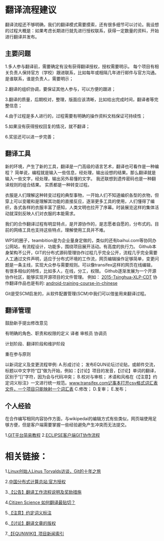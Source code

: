 翻译流程建议
======

翻译流程还不够明确，我们的翻译模式需要摸索，还有很多细节可以讨论。我设想的过程大概是：如果考虑长期进行就先进行授权联系，获得一定数量的资料，开始进行翻译并发布。

主要问题
------

1.多人参与翻译前，需要确定有没有获得翻译授权，授权需要明示。
每个项目有相关负责人保持官方（学校）跟进联系，比如每年或相隔几年进行邮件与官方沟通。是谁联系，谁是负责人，需要明示；

2.翻译的组织协调，要保证其他人参与，可以方便的跟进；

3.翻译的质量，后期校对，整理，版面应该清晰，比如给出完成时间，翻译者等完整信息；

4.由于过程是多人进行的，过程需要有明确的操作资料文档保证可持续性；

5.如果没有获得授权回复的情况，就不翻译；

6.奖惩还可以进一步完善；

翻译工具
------

新的环境，产生了新的工具，翻译是一门高级的语言艺术，翻译也可看作是一种编程？
简单说，编程就是输入一些信息，经处理，输出设想的结果。那么翻译就是输入一些文字，经处理，输出另外易懂的文字。
我还联想到遗传密码也是一种翻译规则的组合结果。
实质都是一种转变过程。

衣服是人们理解这种转变过程的典型事物，一开始人们不知道编织各型的衣物，但穿上可以变暖和是理解其功能的直接反应，逐渐更多工具的使用，人们懂得了编织，各式各样的衣服丰富了感知，人类文明也拉开了序幕。时装展览这样的集体活动就深刻反映人们对衣服的本能需求。

我们的合作翻译过程有明显特点，是开源协作的，是志愿者自愿的，分布式的。目前的网络工具也支持这些特点，理解使用工具并不难。

WPS的圈子，teambition是为企业量身定做的，类似的还有baihui.com等协同办公网站，有流程设计，功能多，围绕项目展开活动。有高度的执行力。
Github本身架构不公开，GIT的分布式源码管理协作过程几乎完全公开，流程几乎完全需要人工通过文件声明，适应于分布式环境的工作流，网页编辑操作足够简单，变更问题是一条主线，实现大众参与需要规则。可以像transifex这样的网页在线编辑，有很多相似的特性，比如多人，在线，分工，权限。
Github逐渐发展为一个开源协作社区，能够实现开源项目的文件管理。
例如：
[2015-Tsinghua-XLP-CDT](https://github.com/guanjj28/2015-Tsinghua-XLP-CDT)
协作翻译作品也是有的:
[android-training-course-in-chinese](https://github.com/kesenhoo/android-training-course-in-chinese)

Git是受SCM启发的，从软件配置管理(SCM)中我们可以借鉴用来翻译过程。

翻译管理
------

鼓励新手提出修改意见

有明确的角色、职责和权限的定义
译者
审核员
协调员

计划阶段、翻译阶段和维护阶段

重在参与原则

以新词定义及变更流程举例:
A.形成讨论；
发布EQUN论坛讨论贴，或邮件交流，标题以中文字符“【】”做为开始，例如：【讨论】项目的发音，【讨论】单词的翻译，区别于“[]”字符，因为会与代码冲突；
B.校对与审核；
术语和风格在《【注意】约定词义标注》一文进行统一规范。www.transifex.com记事本打开csv格式词汇表文件，一个项目只能映射一个词汇表
C.修改；
D.复审；
E.发布；

个人经验
------
在合作编写相同内容协作方面，与wikipedai的编辑方式有些类似，网页端使用足够方便，但是客户端需要掌握一些经验避免产生冲突而无法提交。

1.[GIT平台简易教程](https://gitcafe.com/volunteerAThome/volunteerAThome/blob/master/src/GIT/GIT平台简易教程.markdown)
2.[ECLIPSE客户端GIT协作流程](https://gitcafe.com/volunteerAThome/volunteerAThome/blob/master/src/GIT/ECLIPSE客户端GIT协作流程.markdown)

相关链接：
======

1.[Linux创始人Linus Torvalds访谈，Git的十年之旅](http://geek.csdn.net/news/detail/30067)

2.[中国分布式计算总站:官方授权](http://www.equn.com/wiki/中国分布式计算总站:官方授权)

3.[【公告】翻译工作流程说明及奖励措施](http://equn.com/forum/thread-36559-1-1.html)

4.[Citizen Science 如何翻译最贴切？](http://equn.com/forum/thread-26124-1-1.html)

5.[【注意】约定词义标注](http://equn.com/forum/thread-36560-1-1.html)

6.[【讨论】翻译文章的版权](http://www.equn.com/forum/thread-20838-1-1.html)

7.[【EQUNWIKI】项目新闻索引](http://equn.com/wiki/项目新闻索引)
